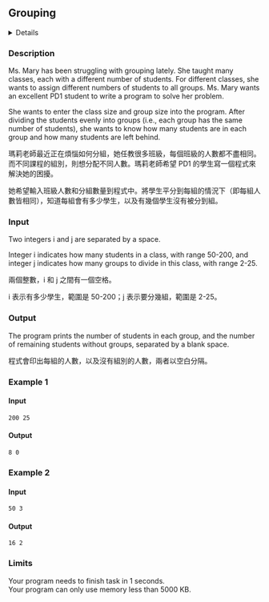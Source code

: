 ## Grouping
<details>
<summary>Details</summary>

Level: Easy  
Tags: Assignments, Format I/O, Expression  
Problem ID: [elNy-esHjcS-](https://ckj.imslab.org/#/problems/elNy-esHjcS-)  
</details>

### Description
Ms. Mary has been struggling with grouping lately. She taught many classes, each with a different number of students. For different classes, she wants to assign different numbers of students to all groups. Ms. Mary wants an excellent PD1 student to write a program to solve her problem.

She wants to enter the class size and group size into the program. After dividing the students evenly into groups (i.e., each group has the same number of students), she wants to know how many students are in each group and how many students are left behind.

瑪莉老師最近正在煩惱如何分組，她任教很多班級，每個班級的人數都不盡相同。而不同課程的組別，則想分配不同人數。瑪莉老師希望 PD1 的學生寫一個程式來解決她的困擾。

她希望輸入班級人數和分組數量到程式中。將學生平分到每組的情況下（即每組人數皆相同），知道每組會有多少學生，以及有幾個學生沒有被分到組。


### Input
Two integers i and j are separated by a space.
Integer i indicates how many students in a class, with range 50-200, and integer j indicates how many groups to divide in this class, with range 2-25.
兩個整數，i 和 j 之間有一個空格。
i 表示有多少學生，範圍是 50-200；j 表示要分幾組，範圍是 2-25。
### Output
The program prints the number of students in each group, and the number of remaining students without groups, separated by a blank space.
程式會印出每組的人數，以及沒有組別的人數，兩者以空白分隔。

### Example 1
#### Input
```
200 25
```
#### Output
```
8 0
```

### Example 2
#### Input
```
50 3
```
#### Output
```
16 2
```

### Limits
Your program needs to finish task in 1 seconds.  
Your program can only use memory less than 5000 KB.  
